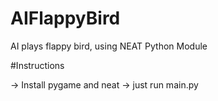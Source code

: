 # AIFlappyBird
AI plays flappy bird, using NEAT Python Module

#Instructions

-> Install pygame and neat
-> just run main.py
